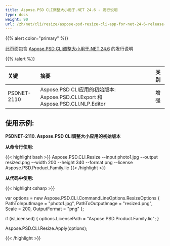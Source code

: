 ```yaml
---
title: Aspose.PSD CLI调整大小用于.NET 24.6 - 发行说明
type: docs
weight: 90
url: /zh/net/cli/resize/aspose-psd-resize-cli-app-for-net-24-6-release-notes/
---
```


{{% alert color="primary" %}}

此页面包含 [Aspose.PSD CLI调整大小用于.NET 24.6](https://www.nuget.org/packages/Aspose.PSD.CLI.Resize/) 的发行说明

{{% /alert %}}

| **关键**     | **摘要**                                                                                 | **类别** |
|:------------|:--------------------------------------------------------------------------------------------|:-------------|
| PSDNET-2110 | Aspose.PSD CLI应用的初始版本: Aspose.PSD.CLI.Export 和 Aspose.PSD.CLI.NLP.Editor |  增强 |


## **使用示例:**

**PSDNET-2110. Aspose.PSD CLI调整大小应用的初始版本**

**从命令行使用:**

{{< highlight bash >}}
Aspose.PSD.CLI.Resize --input photo1.jpg --output resized.png --width 200 --height 340 --format png --license Aspose.PSD.Product.Family.lic
{{< /highlight >}}

**从代码中使用:**

{{< highlight csharp >}}

var options = new Aspose.PSD.CLI.CommandLineOptions.ResizeOptions
{
    PathToInputImage = "photo1.jpg",
    PathToOutputImage = "resized.png",
    Scale = 200,
    OutputFormat = "png"
};


if (isLicensed)
{
    options.LicensePath = "Aspose.PSD.Product.Family.lic";
}

Aspose.PSD.CLI.Resize.Apply(options);

{{< /highlight >}}
